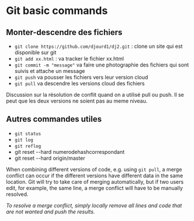 # Git basic commands

## Monter-descendre des fichiers

+ `git clone https://github.com/djourd1/dj2.git`  : clone un site qui est disponible sur git
+ `git add xx.html`  : va tracker le fichier xx.html
+ `git commit -m "message"` va faire une photographie des fichiers qui sont suivis et attache un message
+ `git push`   va pousser les fichiers vers leur version cloud
+ `git pull`   va descendre les versions cloud des fichiers

Discussion sur la résolution de conflit quand on a utilisé pull ou push. Il se peut que les deux versions ne soient pas au meme niveau.



## Autres commandes utiles

+ `git status`
+ `git log`
+ `git reflog`
+ git reset --hard numerodehashcorrespondant
+ git reset --hard origin/master

When combining different versions of code, e.g. using `git pull`, a merge conflict can occur if the different versions have different data in the same location. Git will try to take care of merging automatically, but if two users edit, for example, the same line, a merge conflict will have to be manually resolved.

*To resolve a merge conflict, simply locally remove all lines and code that are not wanted and push the results.*
